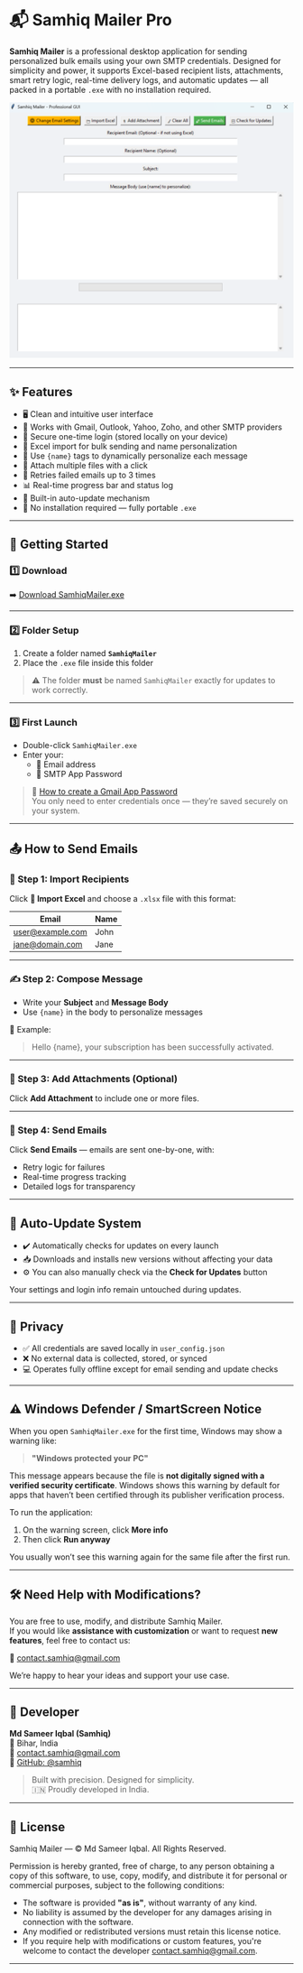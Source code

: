 # 📬 Samhiq Mailer Pro 

**Samhiq Mailer** is a professional desktop application for sending personalized bulk emails using your own SMTP credentials. Designed for simplicity and power, it supports Excel-based recipient lists, attachments, smart retry logic, real-time delivery logs, and automatic updates — all packed in a portable `.exe` with no installation required.

<p align="center">
  <img src="SamhiqMailer.png" alt="Samhiq Mailer Screenshot" width="700">
</p>

---

## ✨ Features

- 🖥️ Clean and intuitive user interface  
- 📧 Works with Gmail, Outlook, Yahoo, Zoho, and other SMTP providers  
- 🔐 Secure one-time login (stored locally on your device)  
- 📂 Excel import for bulk sending and name personalization  
- 📝 Use `{name}` tags to dynamically personalize each message  
- 📎 Attach multiple files with a click  
- 🔄 Retries failed emails up to 3 times  
- 📊 Real-time progress bar and status log  
- 🔧 Built-in auto-update mechanism  
- 💼 No installation required — fully portable `.exe`

---

## 🚀 Getting Started

### 1️⃣ Download

➡️ [Download SamhiqMailer.exe](https://github.com/samhiq/SamhiqMailer/releases/latest/download/SamhiqMailer.exe)

---

### 2️⃣ Folder Setup

1. Create a folder named **`SamhiqMailer`**  
2. Place the `.exe` file inside this folder  

> ⚠️ The folder **must** be named `SamhiqMailer` exactly for updates to work correctly.

---

### 3️⃣ First Launch

- Double-click `SamhiqMailer.exe`  
- Enter your:
  - 📧 Email address  
  - 🔐 SMTP App Password

> 🔑 [How to create a Gmail App Password](https://support.google.com/accounts/answer/185833)  
> You only need to enter credentials once — they’re saved securely on your system.

---

## 📤 How to Send Emails

### 🧾 Step 1: Import Recipients

Click **📁 Import Excel** and choose a `.xlsx` file with this format:

| Email              | Name     |
|--------------------|----------|
| user@example.com   | John     |
| jane@domain.com    | Jane     |

---

### ✍️ Step 2: Compose Message

- Write your **Subject** and **Message Body**  
- Use `{name}` in the body to personalize messages

📌 Example:  
> Hello {name}, your subscription has been successfully activated.

---

### 📎 Step 3: Add Attachments (Optional)

Click **Add Attachment** to include one or more files.

---

### 🚀 Step 4: Send Emails

Click **Send Emails** — emails are sent one-by-one, with:

- Retry logic for failures  
- Real-time progress tracking  
- Detailed logs for transparency

---

## 🔄 Auto-Update System

- ✔️ Automatically checks for updates on every launch  
- 📥 Downloads and installs new versions without affecting your data  
- ⚙️ You can also manually check via the **Check for Updates** button

Your settings and login info remain untouched during updates.

---

## 🔐 Privacy

- ✅ All credentials are saved locally in `user_config.json`  
- ❌ No external data is collected, stored, or synced  
- 💻 Operates fully offline except for email sending and update checks

---

## ⚠️ Windows Defender / SmartScreen Notice

When you open `SamhiqMailer.exe` for the first time, Windows may show a warning like:

> **"Windows protected your PC"**

This message appears because the file is **not digitally signed with a verified security certificate**. Windows shows this warning by default for apps that haven’t been certified through its publisher verification process.

To run the application:

1. On the warning screen, click **More info**
2. Then click **Run anyway**

You usually won’t see this warning again for the same file after the first run.

---

## 🛠️ Need Help with Modifications?

You are free to use, modify, and distribute Samhiq Mailer.  
If you would like **assistance with customization** or want to request **new features**, feel free to contact us:

📧 [contact.samhiq@gmail.com](mailto:contact.samhiq@gmail.com)

We’re happy to hear your ideas and support your use case.

---

## 👤 Developer

**Md Sameer Iqbal (Samhiq)**  
📍 Bihar, India  
📧 [contact.samhiq@gmail.com](mailto:contact.samhiq@gmail.com)  
🔗 [GitHub: @samhiq](https://github.com/samhiq)

> Built with precision. Designed for simplicity.  
> 🇮🇳 Proudly developed in India.

---
## 📄 License

Samhiq Mailer — © Md Sameer Iqbal. All Rights Reserved.

Permission is hereby granted, free of charge, to any person obtaining a copy of this software, to use, copy, modify, and distribute it for personal or commercial purposes, subject to the following conditions:

- The software is provided **"as is"**, without warranty of any kind.  
- No liability is assumed by the developer for any damages arising in connection with the software.  
- Any modified or redistributed versions must retain this license notice.  
- If you require help with modifications or custom features, you're welcome to contact the developer
[contact.samhiq@gmail.com](mailto:contact.samhiq@gmail.com).
---
